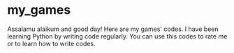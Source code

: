# my_games
Assalamu alaikum and good day! Here are my games' codes. I have been learning Python by writing code regularly. You can use this codes to rate me or to learn how to write codes. 
